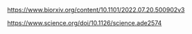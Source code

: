 https://www.biorxiv.org/content/10.1101/2022.07.20.500902v3

https://www.science.org/doi/10.1126/science.ade2574
